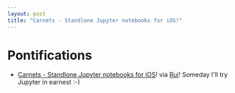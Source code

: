 ```yaml
---
layout: post
title: "Carnets - Standlone Jupyter notebooks for iOS!"
---
```


# Pontifications

* [Carnets - Standlone Jupyter notebooks for iOS](https://github.com/holzschu/Carnets)! via [Rui](https://taoofmac.com/space/links/2019/04/15/1008)! Someday I'll try Jupyter in earnest :-)